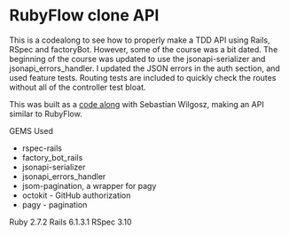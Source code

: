 # RubyFlow clone API 

This is a codealong to see how to properly make a TDD API using Rails, RSpec and factoryBot. However, some of the course was a bit dated. The beginning of the course was updated to use the jsonapi-serializer and jsonapi_errors_handler. I updated the JSON errors in the auth section, and used feature tests. Routing tests are included to quickly check the routes without all of the controller test bloat. 


This was built as a [code along](https://www.udemy.com/course/ruby-on-rails-api-the-complete-guide) with Sebastian Wilgosz, making an API similar to RubyFlow.

GEMS Used
- rspec-rails
- factory_bot_rails
- jsonapi-serializer
- jsonapi_errors_handler
- jsom-pagination, a wrapper for pagy
- octokit - GitHub authorization
- pagy - pagination


Ruby 2.7.2
Rails 6.1.3.1
RSpec 3.10